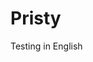 <!--
  Copyright 2022 - Jeci SARL - https://jeci.fr

  Permission is granted to copy, distribute and/or modify this document
  under the terms of the GNU Free Documentation License, Version 1.3
  or any later version published by the Free Software Foundation;
  with no Invariant Sections, no Front-Cover Texts, and no Back-Cover Texts.
  A copy of the license is included in the section entitled "GNU
  Free Documentation License".

  You should have received a copy of the GNU Free Documentation License
  along with this program.  If not, see http://www.gnu.org/licenses/.
-->

# Pristy

Testing in English
